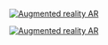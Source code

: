 <html>
<head>
<meta http-equiv="AddType" content="model/vnd.reality">
</head>
<body>
<div id="AR"> 
<div id="ios"> 
<p>
<a rel="ar" href="https://github.com/jdosses/cartel-activista/blob/gh-pages/objetos/nomasviolencia-4.reality?raw=true#callToAction=Go%20back&checkoutTitle=No%20+%20ESMAD&checkoutSubtitle=¡Viva%20el%20paro%20Nacional!%20">
<img src="https://i.imgur.com/KollzUJ.jpg" width="auto" height="auto" alt="Augmented reality AR">
</a>
</p>
<div id="Android">  
  <p>
<a href="intent://arvr.google.com/scene-viewer/1.0?file=https://github.com/jdosses/cartel-activista/blob/gh-pages/objetos/nomasviolencia-android.glb?raw=true&mode=ar_only#Intent;scheme=https;package=com.google.ar.core;action=android.intent.action.VIEW;S.browser_fallback_url=https://play.google.com/store/apps/details?id=com.google.ar.core&hl=en&gl=US;end;"><img src="https://i.imgur.com/R3Gqj00.jpg" width="auto" height="auto" alt="Augmented reality AR"></a>
  </p> 
</div>
</div> 
</div> 
</body>
</html>
